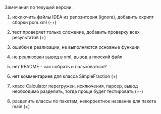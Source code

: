 Замечания по текущей версии:

1. исключить файлы IDEA из репозитория (ignore), добавить скрипт сборки pom.xml (-+)

2. тест проверяет только сложение, добавить проверку всех результатов (+)

3. ошибки в реализации, не выполняются основные функции

4. не реализован вывод в xml, вывод в плоский файл

5. нет README - как собрать и пользоваться?

6. нет комментариев для класса SimpleFraction (+)

7. класс Calculator перегружен, исключения, парсер, вывод необходимо разделить, тогда проще будет тестировать (+-)

8. разделить классы по пакетам, некорректное название для пакета main (+)
